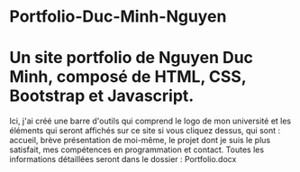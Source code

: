 # Portfolio-Duc-Minh-Nguyen
# Un site portfolio de Nguyen Duc Minh, composé de HTML, CSS, Bootstrap et Javascript. 
Ici, j'ai créé une barre d'outils qui comprend le logo de mon université et les éléments qui seront affichés sur ce site si vous cliquez dessus, qui sont : accueil, brève présentation de moi-même, le projet dont je suis le plus satisfait, mes compétences en programmation et contact. 
Toutes les informations détaillées seront dans le dossier : Portfolio.docx 
